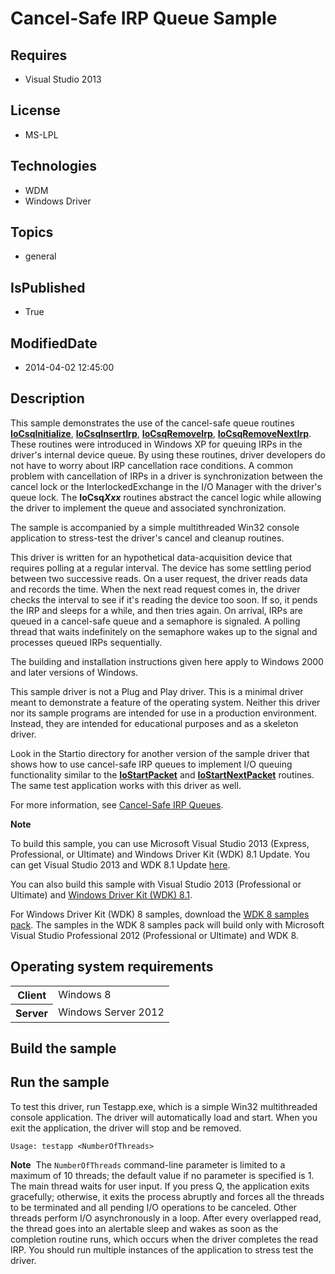 # Cancel-Safe IRP Queue Sample
## Requires
* Visual Studio 2013
## License
* MS-LPL
## Technologies
* WDM
* Windows Driver
## Topics
* general
## IsPublished
* True
## ModifiedDate
* 2014-04-02 12:45:00
## Description

<div id="mainSection">
<p>This sample demonstrates the use of the cancel-safe queue routines <a href="http://msdn.microsoft.com/en-us/library/windows/hardware/ff549054">
<b>IoCsqInitialize</b></a>, <a href="http://msdn.microsoft.com/en-us/library/windows/hardware/ff549066">
<b>IoCsqInsertIrp</b></a>, <a href="http://msdn.microsoft.com/en-us/library/windows/hardware/ff549070">
<b>IoCsqRemoveIrp</b></a>, <a href="http://msdn.microsoft.com/en-us/library/windows/hardware/ff549072">
<b>IoCsqRemoveNextIrp</b></a>. These routines were introduced in Windows XP for queuing IRPs in the driver's internal device queue. By using these routines, driver developers do not have to worry about IRP cancellation race conditions. A common problem with
 cancellation of IRPs in a driver is synchronization between the cancel lock or the InterlockedExchange in the I/O Manager with the driver's queue lock. The
<b>IoCsq<i>Xxx</i></b> routines abstract the cancel logic while allowing the driver to implement the queue and associated synchronization.
</p>
<p>The sample is accompanied by a simple multithreaded Win32 console application to stress-test the driver's cancel and cleanup routines.</p>
<p>This driver is written for an hypothetical data-acquisition device that requires polling at a regular interval. The device has some settling period between two successive reads. On a user request, the driver reads data and records the time. When the next
 read request comes in, the driver checks the interval to see if it's reading the device too soon. If so, it pends the IRP and sleeps for a while, and then tries again. On arrival, IRPs are queued in a cancel-safe queue and a semaphore is signaled. A polling
 thread that waits indefinitely on the semaphore wakes up to the signal and processes queued IRPs sequentially.</p>
<p>The building and installation instructions given here apply to Windows 2000 and later versions of Windows.</p>
<p>This sample driver is not a Plug and Play driver. This is a minimal driver meant to demonstrate a feature of the operating system. Neither this driver nor its sample programs are intended for use in a production environment. Instead, they are intended for
 educational purposes and as a skeleton driver.</p>
<p>Look in the Startio directory for another version of the sample driver that shows how to use cancel-safe IRP queues to implement I/O queuing functionality similar to the
<a href="http://msdn.microsoft.com/en-us/library/windows/hardware/ff550370"><b>IoStartPacket</b></a> and
<a href="http://msdn.microsoft.com/en-us/library/windows/hardware/ff550358"><b>IoStartNextPacket</b></a> routines. The same test application works with this driver as well.</p>
<p>For more information, see <a href="http://msdn.microsoft.com/en-us/library/windows/hardware/ff540755">
Cancel-Safe IRP Queues</a>.</p>
<p class="note"><b>Note</b>&nbsp;&nbsp;</p>
<p class="note">To build this sample, you can use Microsoft Visual Studio&nbsp;2013 (Express, Professional, or Ultimate) and Windows Driver Kit (WDK)&nbsp;8.1 Update. You can get Visual Studio&nbsp;2013 and WDK&nbsp;8.1 Update
<a href="http://go.microsoft.com/fwlink/p/?LInkID=239721">here</a>.</p>
<p class="note">You can also build this sample with Visual Studio&nbsp;2013 (Professional or Ultimate) and
<a href="http://go.microsoft.com/fwlink/p/?LInkID=391348">Windows Driver Kit (WDK)&nbsp;8.1</a>.</p>
<p class="note">For Windows Driver Kit (WDK)&nbsp;8 samples, download the <a href=" http://go.microsoft.com/fwlink/?LinkId=317090">
WDK&nbsp;8 samples pack</a>. The samples in the WDK&nbsp;8 samples pack will build only with Microsoft Visual Studio Professional&nbsp;2012 (Professional or Ultimate) and WDK&nbsp;8.</p>
<p></p>
<h2>Operating system requirements</h2>
<table>
<tbody>
<tr>
<th>Client</th>
<td><dt>Windows&nbsp;8 </dt></td>
</tr>
<tr>
<th>Server</th>
<td><dt>Windows Server&nbsp;2012 </dt></td>
</tr>
</tbody>
</table>
<h2>Build the sample</h2>
<h2>Run the sample</h2>
<p>To test this driver, run Testapp.exe, which is a simple Win32 multithreaded console application. The driver will automatically load and start. When you exit the application, the driver will stop and be removed.</p>
<p><code>Usage: testapp &lt;NumberOfThreads&gt;</code> </p>
<p class="note"><b>Note</b>&nbsp;&nbsp;The <code>NumberOfThreads</code> command-line parameter is limited to a maximum of 10 threads; the default value if no parameter is specified is 1. The main thread waits for user input. If you press Q, the application exits gracefully;
 otherwise, it exits the process abruptly and forces all the threads to be terminated and all pending I/O operations to be canceled. Other threads perform I/O asynchronously in a loop. After every overlapped read, the thread goes into an alertable sleep and
 wakes as soon as the completion routine runs, which occurs when the driver completes the read IRP. You should run multiple instances of the application to stress test the driver.</p>
</div>

